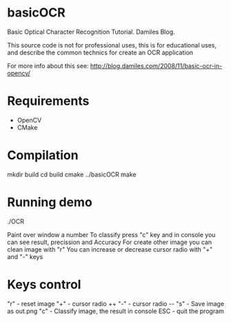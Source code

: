 basicOCR
========

Basic Optical Character Recognition Tutorial. Damiles Blog.

This source code is not for professional uses,  this is for educational uses, and describe the common technics for create an OCR application

For more info about this see: http://blog.damiles.com/2008/11/basic-ocr-in-opencv/


Requirements
============

- OpenCV
- CMake

Compilation
===========

mkdir build
cd build
cmake ../basicOCR
make

Running demo
============

./OCR

Paint over window a number
To classify press "c" key and in console you can see result,  precission and Accuracy
For create other image you can clean image with "r"
You can increase or decrease cursor radio with "+" and "-" keys

Keys control
============

"r" - reset image
"+" - cursor radio ++
"-" - cursor radio --
"s" - Save image as out.png
"c" - Classify image,  the result in console
ESC - quit the program

